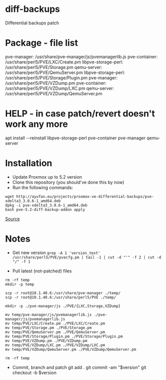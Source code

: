 # diff-backups

Differential backups patch

# Package - file list
pve-manager:		/usr/share/pve-manager/js/pvemanagerlib.js
pve-container:		/usr/share/perl5/PVE/LXC/Create.pm
libpve-storage-perl:	/usr/share/perl5/PVE/Storage.pm
qemu-server:		/usr/share/perl5/PVE/QemuServer.pm
libpve-storage-perl:	/usr/share/perl5/PVE/Storage/Plugin.pm
pve-manager:		/usr/share/perl5/PVE/VZDump.pm
pve-container:		/usr/share/perl5/PVE/VZDump/LXC.pm
qemu-server:		/usr/share/perl5/PVE/VZDump/QemuServer.pm

# HELP - in case patch/revert doesn't work any more
apt install --reinstall libpve-storage-perl pve-container pve-manager qemu-server

# Installation
* Update Proxmox up to 5.2 version
* Clone this repository (you should've done this by now)
* Run the following commands:

```
wget http://ayufan.eu/projects/proxmox-ve-differential-backups/pve-xdelta3_3.0.6-1_amd64.deb
dpkg -i pve-xdelta3_3.0.6-1_amd64.deb
bash pve-5.2-diff-backup-addon apply
```

[Source](https://ayufan.eu/projects/proxmox-ve-differential-backups/)

# Notes
* Get new version
`grep -A 1 'version_text' /usr/share/perl5/PVE/pvecfg.pm | tail -1 | cut -d "'" -f 2 | cut -d "/" -f 1`

* Pull latest (not-patched) files
```
rm -rf temp
mkdir -p temp

scp -r root@10.1.40.6:/usr/share/pve-manager ./temp/
scp -r root@10.1.40.6:/usr/share/perl5/PVE ./temp/

mkdir -p ./pve-manager/js ./PVE/{LXC,Storage,VZDump}

mv temp/pve-manager/js/pvemanagerlib.js ./pve-manager/js/pvemanagerlib.js
mv temp/PVE/LXC/Create.pm ./PVE/LXC/Create.pm
mv temp/PVE/Storage.pm ./PVE/Storage.pm
mv temp/PVE/QemuServer.pm ./PVE/QemuServer.pm
mv temp/PVE/Storage/Plugin.pm ./PVE/Storage/Plugin.pm
mv temp/PVE/VZDump.pm ./PVE/VZDump.pm
mv temp/PVE/VZDump/LXC.pm ./PVE/VZDump/LXC.pm
mv temp/PVE/VZDump/QemuServer.pm ./PVE/VZDump/QemuServer.pm

rm -rf temp
```

* Commit, branch and patch
git add .
git commit -am "$version"
git checkout -b $version